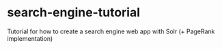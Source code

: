 # search-engine-tutorial
Tutorial for how to create a search engine web app with Solr (+ PageRank implementation)
